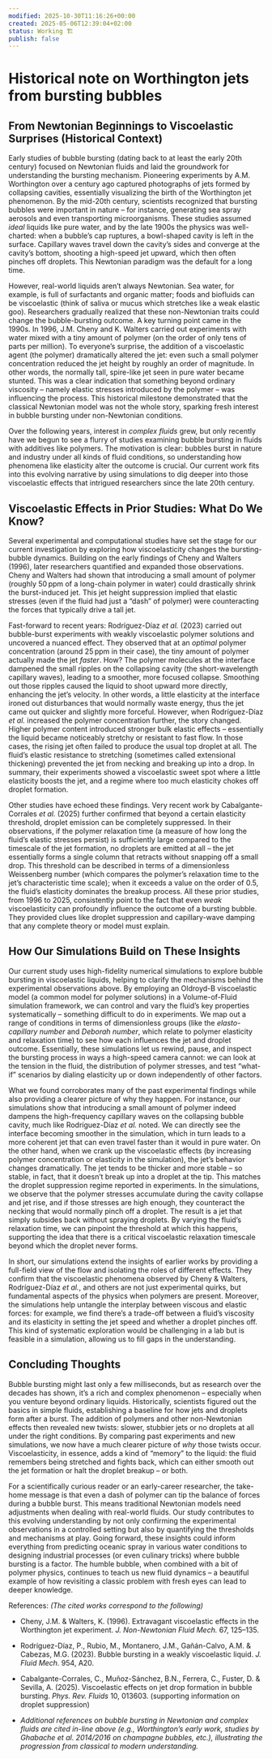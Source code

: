 ```yaml
---
modified: 2025-10-30T11:16:26+00:00
created: 2025-05-06T12:39:04+02:00
status: Working 🏗️
publish: false
---
```

# Historical note on Worthington jets from bursting bubbles

## From Newtonian Beginnings to Viscoelastic Surprises (Historical Context)

Early studies of bubble bursting (dating back to at least the early 20th century) focused on Newtonian fluids and laid the groundwork for understanding the bursting mechanism. Pioneering experiments by A.M. Worthington over a century ago captured photographs of jets formed by collapsing cavities, essentially visualizing the birth of the Worthington jet phenomenon. By the mid-20th century, scientists recognized that bursting bubbles were important in nature – for instance, generating sea spray aerosols and even transporting microorganisms. These studies assumed _ideal_ liquids like pure water, and by the late 1900s the physics was well-charted: when a bubble’s cap ruptures, a bowl-shaped cavity is left in the surface. Capillary waves travel down the cavity’s sides and converge at the cavity’s bottom, shooting a high-speed jet upward, which then often pinches off droplets. This Newtonian paradigm was the default for a long time.

However, real-world liquids aren’t always Newtonian. Sea water, for example, is full of surfactants and organic matter; foods and biofluids can be viscoelastic (think of saliva or mucus which stretches like a weak elastic goo). Researchers gradually realized that these non-Newtonian traits could change the bubble-bursting outcome. A key turning point came in the 1990s. In 1996, J.M. Cheny and K. Walters carried out experiments with water mixed with a tiny amount of polymer (on the order of only tens of parts per million). To everyone’s surprise, the addition of a viscoelastic agent (the polymer) dramatically altered the jet: even such a small polymer concentration reduced the jet height by roughly an order of magnitude. In other words, the normally tall, spire-like jet seen in pure water became stunted. This was a clear indication that something beyond ordinary viscosity – namely elastic stresses introduced by the polymer – was influencing the process. This historical milestone demonstrated that the classical Newtonian model was not the whole story, sparking fresh interest in bubble bursting under non-Newtonian conditions.

Over the following years, interest in _complex fluids_ grew, but only recently have we begun to see a flurry of studies examining bubble bursting in fluids with additives like polymers. The motivation is clear: bubbles burst in nature and industry under all kinds of fluid conditions, so understanding how phenomena like elasticity alter the outcome is crucial. Our current work fits into this evolving narrative by using simulations to dig deeper into those viscoelastic effects that intrigued researchers since the late 20th century.

## Viscoelastic Effects in Prior Studies: What Do We Know?

Several experimental and computational studies have set the stage for our current investigation by exploring how viscoelasticity changes the bursting-bubble dynamics. Building on the early findings of Cheny and Walters (1996), later researchers quantified and expanded those observations. Cheny and Walters had shown that introducing a small amount of polymer (roughly 50 ppm of a long-chain polymer in water) could drastically shrink the burst-induced jet. This jet height suppression implied that elastic stresses (even if the fluid had just a “dash” of polymer) were counteracting the forces that typically drive a tall jet.

Fast-forward to recent years: Rodríguez-Díaz _et al._ (2023) carried out bubble-burst experiments with weakly viscoelastic polymer solutions and uncovered a nuanced effect. They observed that at an _optimal_ polymer concentration (around 25 ppm in their case), the tiny amount of polymer actually made the jet _faster_. How? The polymer molecules at the interface dampened the small ripples on the collapsing cavity (the short-wavelength capillary waves), leading to a smoother, more focused collapse. Smoothing out those ripples caused the liquid to shoot upward more directly, enhancing the jet’s velocity. In other words, a little elasticity at the interface ironed out disturbances that would normally waste energy, thus the jet came out quicker and slightly more forceful. However, when Rodríguez-Díaz _et al._ increased the polymer concentration further, the story changed. Higher polymer content introduced stronger bulk elastic effects – essentially the liquid became noticeably stretchy or resistant to fast flow. In those cases, the rising jet often failed to produce the usual top droplet at all. The fluid’s elastic resistance to stretching (sometimes called extensional thickening) prevented the jet from necking and breaking up into a drop. In summary, their experiments showed a viscoelastic sweet spot where a little elasticity boosts the jet, and a regime where too much elasticity chokes off droplet formation.

Other studies have echoed these findings. Very recent work by Cabalgante-Corrales _et al._ (2025) further confirmed that beyond a certain elasticity threshold, droplet emission can be completely suppressed. In their observations, if the polymer relaxation time (a measure of how long the fluid’s elastic stresses persist) is sufficiently large compared to the timescale of the jet formation, no droplets are emitted at all – the jet essentially forms a single column that retracts without snapping off a small drop. This threshold can be described in terms of a dimensionless Weissenberg number (which compares the polymer’s relaxation time to the jet’s characteristic time scale); when it exceeds a value on the order of 0.5, the fluid’s elasticity dominates the breakup process. All these prior studies, from 1996 to 2025, consistently point to the fact that even _weak_ viscoelasticity can profoundly influence the outcome of a bursting bubble. They provided clues like droplet suppression and capillary-wave damping that any complete theory or model must explain.

## How Our Simulations Build on These Insights

Our current study uses high-fidelity numerical simulations to explore bubble bursting in viscoelastic liquids, helping to clarify the mechanisms behind the experimental observations above. By employing an Oldroyd-B viscoelastic model (a common model for polymer solutions) in a Volume-of-Fluid simulation framework, we can control and vary the fluid’s key properties systematically – something difficult to do in experiments. We map out a range of conditions in terms of dimensionless groups (like the _elasto-capillary number_ and _Deborah number_, which relate to polymer elasticity and relaxation time) to see how each influences the jet and droplet outcome. Essentially, these simulations let us rewind, pause, and inspect the bursting process in ways a high-speed camera cannot: we can look at the tension in the fluid, the distribution of polymer stresses, and test “what-if” scenarios by dialing elasticity up or down independently of other factors.

What we found corroborates many of the past experimental findings while also providing a clearer picture of why they happen. For instance, our simulations show that introducing a small amount of polymer indeed dampens the high-frequency capillary waves on the collapsing bubble cavity, much like Rodríguez-Díaz _et al._ noted. We can directly see the interface becoming smoother in the simulation, which in turn leads to a more coherent jet that can even travel faster than it would in pure water. On the other hand, when we crank up the viscoelastic effects (by increasing polymer concentration or elasticity in the simulation), the jet’s behavior changes dramatically. The jet tends to be thicker and more stable – so stable, in fact, that it doesn’t break up into a droplet at the tip. This matches the droplet suppression regime reported in experiments. In the simulations, we observe that the polymer stresses accumulate during the cavity collapse and jet rise, and if those stresses are high enough, they counteract the necking that would normally pinch off a droplet. The result is a jet that simply subsides back without spraying droplets. By varying the fluid’s relaxation time, we can pinpoint the threshold at which this happens, supporting the idea that there is a critical viscoelastic relaxation timescale beyond which the droplet never forms.

In short, our simulations extend the insights of earlier works by providing a full-field view of the flow and isolating the roles of different effects. They confirm that the viscoelastic phenomena observed by Cheny & Walters, Rodríguez-Díaz _et al._, and others are not just experimental quirks, but fundamental aspects of the physics when polymers are present. Moreover, the simulations help untangle the interplay between viscous and elastic forces: for example, we find there’s a trade-off between a fluid’s viscosity and its elasticity in setting the jet speed and whether a droplet pinches off. This kind of systematic exploration would be challenging in a lab but is feasible in a simulation, allowing us to fill gaps in the understanding.

## Concluding Thoughts

Bubble bursting might last only a few milliseconds, but as research over the decades has shown, it’s a rich and complex phenomenon – especially when you venture beyond ordinary liquids. Historically, scientists figured out the basics in simple fluids, establishing a baseline for how jets and droplets form after a burst. The addition of polymers and other non-Newtonian effects then revealed new twists: slower, stubbier jets or no droplets at all under the right conditions. By comparing past experiments and new simulations, we now have a much clearer picture of _why_ those twists occur. Viscoelasticity, in essence, adds a kind of “memory” to the liquid: the fluid remembers being stretched and fights back, which can either smooth out the jet formation or halt the droplet breakup – or both.

For a scientifically curious reader or an early-career researcher, the take-home message is that even a dash of polymer can tip the balance of forces during a bubble burst. This means traditional Newtonian models need adjustments when dealing with real-world fluids. Our study contributes to this evolving understanding by not only confirming the experimental observations in a controlled setting but also by quantifying the thresholds and mechanisms at play. Going forward, these insights could inform everything from predicting oceanic spray in various water conditions to designing industrial processes (or even culinary tricks) where bubble bursting is a factor. The humble bubble, when combined with a bit of polymer physics, continues to teach us new fluid dynamics – a beautiful example of how revisiting a classic problem with fresh eyes can lead to deeper knowledge.

References: _(The cited works correspond to the following)_

- Cheny, J.M. & Walters, K. (1996). Extravagant viscoelastic effects in the Worthington jet experiment. _J. Non-Newtonian Fluid Mech._ 67, 125–135.
    
- Rodríguez-Díaz, P., Rubio, M., Montanero, J.M., Gañán-Calvo, A.M. & Cabezas, M.G. (2023). Bubble bursting in a weakly viscoelastic liquid. _J. Fluid Mech._ 954, A20.
    
- Cabalgante-Corrales, C., Muñoz-Sánchez, B.N., Ferrera, C., Fuster, D. & Sevilla, A. (2025). Viscoelastic effects on jet drop formation in bubble bursting. _Phys. Rev. Fluids_ 10, 013603. (supporting information on droplet suppression)
    
- _Additional references on bubble bursting in Newtonian and complex fluids are cited in-line above (e.g., Worthington’s early work, studies by Ghabache et al. 2014/2016 on champagne bubbles, etc.), illustrating the progression from classical to modern understanding._
